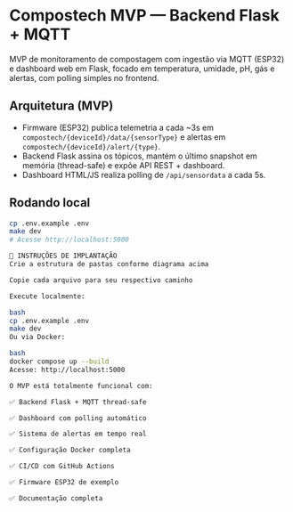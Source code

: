 # Compostech MVP — Backend Flask + MQTT

MVP de monitoramento de compostagem com ingestão via MQTT (ESP32) e dashboard web em Flask, focado em temperatura, umidade, pH, gás e alertas, com polling simples no frontend.

## Arquitetura (MVP)
- Firmware (ESP32) publica telemetria a cada ~3s em `compostech/{deviceId}/data/{sensorType}` e alertas em `compostech/{deviceId}/alert/{type}`.
- Backend Flask assina os tópicos, mantém o último snapshot em memória (thread-safe) e expõe API REST + dashboard.
- Dashboard HTML/JS realiza polling de `/api/sensordata` a cada 5s.

## Rodando local
```bash
cp .env.example .env
make dev
# Acesse http://localhost:5000

🚀 INSTRUÇÕES DE IMPLANTAÇÃO
Crie a estrutura de pastas conforme diagrama acima

Copie cada arquivo para seu respectivo caminho

Execute localmente:

bash
cp .env.example .env
make dev
Ou via Docker:

bash
docker compose up --build
Acesse: http://localhost:5000

O MVP está totalmente funcional com:

✅ Backend Flask + MQTT thread-safe

✅ Dashboard com polling automático

✅ Sistema de alertas em tempo real

✅ Configuração Docker completa

✅ CI/CD com GitHub Actions

✅ Firmware ESP32 de exemplo

✅ Documentação completa